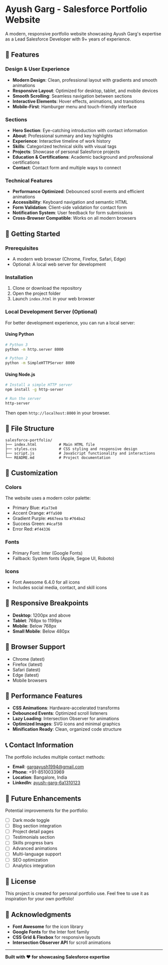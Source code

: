 # Ayush Garg - Salesforce Portfolio Website

A modern, responsive portfolio website showcasing Ayush Garg's expertise as a Lead Salesforce Developer with 9+ years of experience.

## 🌟 Features

### Design & User Experience
- **Modern Design**: Clean, professional layout with gradients and smooth animations
- **Responsive Layout**: Optimized for desktop, tablet, and mobile devices
- **Smooth Scrolling**: Seamless navigation between sections
- **Interactive Elements**: Hover effects, animations, and transitions
- **Mobile-First**: Hamburger menu and touch-friendly interface

### Sections
- **Hero Section**: Eye-catching introduction with contact information
- **About**: Professional summary and key highlights
- **Experience**: Interactive timeline of work history
- **Skills**: Categorized technical skills with visual tags
- **Projects**: Showcase of personal Salesforce projects
- **Education & Certifications**: Academic background and professional certifications
- **Contact**: Contact form and multiple ways to connect

### Technical Features
- **Performance Optimized**: Debounced scroll events and efficient animations
- **Accessibility**: Keyboard navigation and semantic HTML
- **Form Validation**: Client-side validation for contact form
- **Notification System**: User feedback for form submissions
- **Cross-Browser Compatible**: Works on all modern browsers

## 🚀 Getting Started

### Prerequisites
- A modern web browser (Chrome, Firefox, Safari, Edge)
- Optional: A local web server for development

### Installation
1. Clone or download the repository
2. Open the project folder
3. Launch `index.html` in your web browser

### Local Development Server (Optional)
For better development experience, you can run a local server:

#### Using Python
```bash
# Python 3
python -m http.server 8000

# Python 2
python -m SimpleHTTPServer 8000
```

#### Using Node.js
```bash
# Install a simple HTTP server
npm install -g http-server

# Run the server
http-server
```

Then open `http://localhost:8000` in your browser.

## 📁 File Structure

```
salesforce-portfolio/
├── index.html          # Main HTML file
├── styles.css          # CSS styling and responsive design
├── script.js           # JavaScript functionality and interactions
└── README.md           # Project documentation
```

## 🎨 Customization

### Colors
The website uses a modern color palette:
- Primary Blue: `#1a73e8`
- Accent Orange: `#ffa500`
- Gradient Purple: `#667eea` to `#764ba2`
- Success Green: `#4caf50`
- Error Red: `#f44336`

### Fonts
- Primary Font: Inter (Google Fonts)
- Fallback: System fonts (Apple, Segoe UI, Roboto)

### Icons
- Font Awesome 6.4.0 for all icons
- Includes social media, contact, and skill icons

## 📱 Responsive Breakpoints

- **Desktop**: 1200px and above
- **Tablet**: 768px to 1199px
- **Mobile**: Below 768px
- **Small Mobile**: Below 480px

## 🔧 Browser Support

- Chrome (latest)
- Firefox (latest)
- Safari (latest)
- Edge (latest)
- Mobile browsers

## 🚀 Performance Features

- **CSS Animations**: Hardware-accelerated transforms
- **Debounced Events**: Optimized scroll listeners
- **Lazy Loading**: Intersection Observer for animations
- **Optimized Images**: SVG icons and minimal graphics
- **Minification Ready**: Clean, organized code structure

## 📞 Contact Information

The portfolio includes multiple contact methods:
- **Email**: gargayush1994@gmail.com
- **Phone**: +91-8510033969
- **Location**: Bangalore, India
- **LinkedIn**: [ayush-garg-6a1310123](https://linkedin.com/in/ayush-garg-6a1310123)

## 🔮 Future Enhancements

Potential improvements for the portfolio:
- [ ] Dark mode toggle
- [ ] Blog section integration
- [ ] Project detail pages
- [ ] Testimonials section
- [ ] Skills progress bars
- [ ] Advanced animations
- [ ] Multi-language support
- [ ] SEO optimization
- [ ] Analytics integration

## 📄 License

This project is created for personal portfolio use. Feel free to use it as inspiration for your own portfolio!

## 🙏 Acknowledgments

- **Font Awesome** for the icon library
- **Google Fonts** for the Inter font family
- **CSS Grid & Flexbox** for responsive layouts
- **Intersection Observer API** for scroll animations

---

**Built with ❤️ for showcasing Salesforce expertise** 